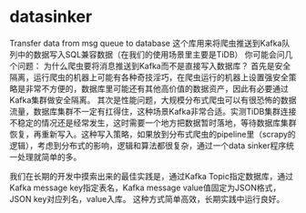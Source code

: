 # datasinker
Transfer data from msg queue to database
这个库用来将爬虫推送到Kafka队列中的数据写入SQL兼容数据（在我们的使用场景里主要是TiDB）
你可能会问几个问题：
为什么爬虫要将消息推送到Kafka而不是直接写入数据库？
首先是安全隔离，运行爬虫的机器上可能有各种奇技淫巧，在爬虫运行的机器上设置强安全策略是非常不方便的，数据库里可能还有其他高价值的数据资产，因此有必要通过Kafka集群做安全隔离。
其次是性能问题，大规模分布式爬虫可以有很恐怖的数据流量，数据库集群不一定有扛得住，这种场景Kafka非常合适。实测TiDB集群连接不稳定的情况还是经常发生，这时需要一个地方把数据暂时落地，等待数据库集群恢复，再重新写入。这种写入策略，如果放到分布式爬虫的pipeline里（scrapy的逻辑），考虑到分布式的影响，逻辑和算法都很复杂，通过一个data sinker程序统一处理就简单的多。

我们在长期的开发中摸索出来的最佳实践是，通过Kafka Topic指定数据库，通过Kafka message key指定表名，Kafka message value值固定为JSON格式，JSON key对应列名，value入库。
这种方式简单高效，长期实践中运行良好。

